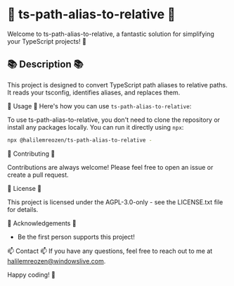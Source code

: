 # 🚀 ts-path-alias-to-relative 🚀

Welcome to ts-path-alias-to-relative, a fantastic solution for simplifying your TypeScript projects! 🎉

## 📚 Description 📚

This project is designed to convert TypeScript path aliases to relative paths. It reads your tsconfig, identifies aliases, and replaces them.

🚀 Usage 🚀
Here's how you can use `ts-path-alias-to-relative`:

To use ts-path-alias-to-relative, you don't need to clone the repository or install any packages locally. You can run it directly using `npx`:

```bash
npx @halilemreozen/ts-path-alias-to-relative -
```

🤝 Contributing 🤝

Contributions are always welcome! Please feel free to open an issue or create a pull request.

📜 License 📜

This project is licensed under the AGPL-3.0-only - see the LICENSE.txt file for details.

🙏 Acknowledgements 🙏

- Be the first person supports this project!

📫 Contact 📫
If you have any questions, feel free to reach out to me at halilemreozen@windowslive.com.

Happy coding! 👋
